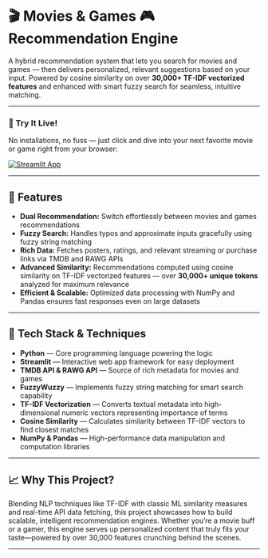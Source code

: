 # 🎬 Movies & Games 🎮 Recommendation Engine

A hybrid recommendation system that lets you search for movies and games — then delivers personalized, relevant suggestions based on your input. Powered by cosine similarity on over **30,000+ TF-IDF vectorized features** and enhanced with smart fuzzy search for seamless, intuitive matching.

---

### 🎯 Try It Live!  
No installations, no fuss — just click and dive into your next favorite movie or game right from your browser:

[![Streamlit App](https://img.shields.io/badge/Streamlit-LiveApp-green?logo=streamlit)](https://movies-games-recommendation-engine.streamlit.app/)

---

## 🚀 Features
- **Dual Recommendation:** Switch effortlessly between movies and games recommendations
- **Fuzzy Search:** Handles typos and approximate inputs gracefully using fuzzy string matching
- **Rich Data:** Fetches posters, ratings, and relevant streaming or purchase links via TMDB and RAWG APIs
- **Advanced Similarity:** Recommendations computed using cosine similarity on TF-IDF vectorized features — over **30,000+ unique tokens** analyzed for maximum relevance
- **Efficient & Scalable:** Optimized data processing with NumPy and Pandas ensures fast responses even on large datasets

---

## 🔧 Tech Stack & Techniques
- **Python** — Core programming language powering the logic
- **Streamlit** — Interactive web app framework for easy deployment
- **TMDB API & RAWG API** — Source of rich metadata for movies and games
- **FuzzyWuzzy** — Implements fuzzy string matching for smart search capability
- **TF-IDF Vectorization** — Converts textual metadata into high-dimensional numeric vectors representing importance of terms
- **Cosine Similarity** — Calculates similarity between TF-IDF vectors to find closest matches
- **NumPy & Pandas** — High-performance data manipulation and computation libraries

---

## 📈 Why This Project?  
Blending NLP techniques like TF-IDF with classic ML similarity measures and real-time API data fetching, this project showcases how to build scalable, intelligent recommendation engines. Whether you’re a movie buff or a gamer, this engine serves up personalized content that truly fits your taste—powered by over 30,000 features crunching behind the scenes.

---

